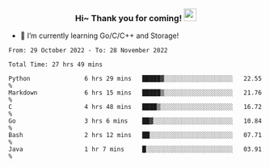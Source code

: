 <h3 align="center">
    Hi~ Thank you for coming!
    <img src="https://media.giphy.com/media/hvRJCLFzcasrR4ia7z/giphy.gif" width="25px">
</h3>

<!--
**pineapple-man/pineapple-man** is a ✨ _special_ ✨ repository because its `README.md` (this file) appears on your GitHub profile.

Here are some ideas to get you started:
- 🔭 I’m currently working on ...
- 🤔 I’m looking for help with ...
- 💬 Ask me about ...
- 📫 How to reach me: ...
- 😄 Pronouns: ...
- ⚡ Fun fact: 
- 👯 I’m looking to collaborate on kubernetes
-->
- 🌱 I’m currently learning Go/C/C++ and Storage!

<!--START_SECTION:waka-->

```text
From: 29 October 2022 - To: 28 November 2022

Total Time: 27 hrs 49 mins

Python               6 hrs 29 mins   █████▓░░░░░░░░░░░░░░░░░░░   22.55 %
Markdown             6 hrs 15 mins   █████▒░░░░░░░░░░░░░░░░░░░   21.76 %
C                    4 hrs 48 mins   ████▒░░░░░░░░░░░░░░░░░░░░   16.72 %
Go                   3 hrs 6 mins    ██▓░░░░░░░░░░░░░░░░░░░░░░   10.84 %
Bash                 2 hrs 12 mins   ██░░░░░░░░░░░░░░░░░░░░░░░   07.71 %
Java                 1 hr 7 mins     █░░░░░░░░░░░░░░░░░░░░░░░░   03.91 %
```

<!--END_SECTION:waka-->
